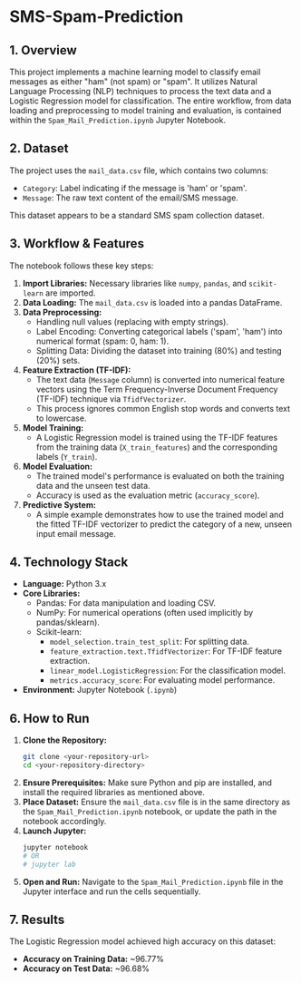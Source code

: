 # SMS-Spam-Prediction

## 1. Overview

This project implements a machine learning model to classify email messages as either "ham" (not spam) or "spam". It utilizes Natural Language Processing (NLP) techniques to process the text data and a Logistic Regression model for classification. The entire workflow, from data loading and preprocessing to model training and evaluation, is contained within the `Spam_Mail_Prediction.ipynb` Jupyter Notebook.

## 2. Dataset

The project uses the `mail_data.csv` file, which contains two columns:

*   `Category`: Label indicating if the message is 'ham' or 'spam'.
*   `Message`: The raw text content of the email/SMS message.

This dataset appears to be a standard SMS spam collection dataset.

## 3. Workflow & Features

The notebook follows these key steps:

1.  **Import Libraries:** Necessary libraries like `numpy`, `pandas`, and `scikit-learn` are imported.
2.  **Data Loading:** The `mail_data.csv` is loaded into a pandas DataFrame.
3.  **Data Preprocessing:**
    *   Handling null values (replacing with empty strings).
    *   Label Encoding: Converting categorical labels ('spam', 'ham') into numerical format (spam: 0, ham: 1).
    *   Splitting Data: Dividing the dataset into training (80%) and testing (20%) sets.
4.  **Feature Extraction (TF-IDF):**
    *   The text data (`Message` column) is converted into numerical feature vectors using the Term Frequency-Inverse Document Frequency (TF-IDF) technique via `TfidfVectorizer`.
    *   This process ignores common English stop words and converts text to lowercase.
5.  **Model Training:**
    *   A Logistic Regression model is trained using the TF-IDF features from the training data (`X_train_features`) and the corresponding labels (`Y_train`).
6.  **Model Evaluation:**
    *   The trained model's performance is evaluated on both the training data and the unseen test data.
    *   Accuracy is used as the evaluation metric (`accuracy_score`).
7.  **Predictive System:**
    *   A simple example demonstrates how to use the trained model and the fitted TF-IDF vectorizer to predict the category of a new, unseen input email message.

## 4. Technology Stack

*   **Language:** Python 3.x
*   **Core Libraries:**
    *   Pandas: For data manipulation and loading CSV.
    *   NumPy: For numerical operations (often used implicitly by pandas/sklearn).
    *   Scikit-learn:
        *   `model_selection.train_test_split`: For splitting data.
        *   `feature_extraction.text.TfidfVectorizer`: For TF-IDF feature extraction.
        *   `linear_model.LogisticRegression`: For the classification model.
        *   `metrics.accuracy_score`: For evaluating model performance.
*   **Environment:** Jupyter Notebook (`.ipynb`)

## 6. How to Run

1.  **Clone the Repository:**
    ```bash
    git clone <your-repository-url>
    cd <your-repository-directory>
    ```
2.  **Ensure Prerequisites:** Make sure Python and pip are installed, and install the required libraries as mentioned above.
3.  **Place Dataset:** Ensure the `mail_data.csv` file is in the same directory as the `Spam_Mail_Prediction.ipynb` notebook, or update the path in the notebook accordingly.
4.  **Launch Jupyter:**
    ```bash
    jupyter notebook
    # OR
    # jupyter lab
    ```
5.  **Open and Run:** Navigate to the `Spam_Mail_Prediction.ipynb` file in the Jupyter interface and run the cells sequentially.

## 7. Results

The Logistic Regression model achieved high accuracy on this dataset:

*   **Accuracy on Training Data:** ~96.77%
*   **Accuracy on Test Data:** ~96.68%

